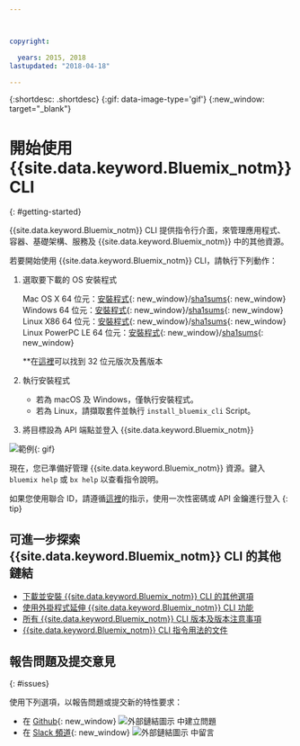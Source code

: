```yaml
---



copyright:

  years: 2015, 2018
lastupdated: "2018-04-18"

---
```



{:shortdesc: .shortdesc}
{:gif: data-image-type='gif'}
{:new_window: target="_blank"}



# 開始使用 {{site.data.keyword.Bluemix_notm}} CLI
{: #getting-started}

{{site.data.keyword.Bluemix_notm}} CLI 提供指令行介面，來管理應用程式、容器、基礎架構、服務及 {{site.data.keyword.Bluemix_notm}} 中的其他資源。 

若要開始使用 {{site.data.keyword.Bluemix_notm}} CLI，請執行下列動作：

1. 選取要下載的 OS 安裝程式
   
   Mac OS X 64 位元：[安裝程式](https://clis.ng.bluemix.net/download/bluemix-cli/latest/osx){: new_window}/[sha1sums](https://clis.ng.bluemix.net/download/bluemix-cli/latest/osx/checksum){: new_window} <br>
   Windows 64 位元：[安裝程式](https://clis.ng.bluemix.net/download/bluemix-cli/latest/win64){: new_window}/[sha1sums](https://clis.ng.bluemix.net/download/bluemix-cli/latest/win64/checksum){: new_window} <br>
   Linux X86 64 位元：[安裝程式](https://clis.ng.bluemix.net/download/bluemix-cli/latest/linux64){: new_window}/[sha1sums](https://clis.ng.bluemix.net/download/bluemix-cli/latest/linux64/checksum){: new_window} <br>
   Linux PowerPC LE 64 位元：[安裝程式](https://clis.ng.bluemix.net/download/bluemix-cli/latest/ppc64le){: new_window}/[sha1sums](https://clis.ng.bluemix.net/download/bluemix-cli/latest/ppc64le/checksum){: new_window} <br>
  
   **在[這裡](all_versions.html)可以找到 32 位元版次及舊版本

1. 執行安裝程式
   * 若為 macOS 及 Windows，僅執行安裝程式。
   * 若為 Linux，請擷取套件並執行 `install_bluemix_cli` Script。

1. 將目標設為 API 端點並登入 {{site.data.keyword.Bluemix_notm}}

  ![範例](example.gif){: gif}

現在，您已準備好管理 {{site.data.keyword.Bluemix_notm}} 資源。鍵入 `bluemix help` 或 `bx help` 以查看指令說明。 

如果您使用聯合 ID，請遵循[這裡](https://console.bluemix.net/docs/iam/login_fedid.html#federated_id)的指示，使用一次性密碼或 API 金鑰進行登入  {: tip}

## 可進一步探索 {{site.data.keyword.Bluemix_notm}} CLI 的其他鏈結

* [下載並安裝 {{site.data.keyword.Bluemix_notm}} CLI 的其他選項](download_cli.html)
* [使用外掛程式延伸 {{site.data.keyword.Bluemix_notm}} CLI 功能](extend_cli.html)
* [所有 {{site.data.keyword.Bluemix_notm}} CLI 版本及版本注意事項](all_versions.html)
* [{{site.data.keyword.Bluemix_notm}} CLI 指令用法的文件](bx_cli.html)


## 報告問題及提交意見
{: #issues}

使用下列選項，以報告問題或提交新的特性要求：
 * 在 [Github](https://github.com/IBM-Bluemix/bluemix-cli-release/issues){: new_window} ![外部鏈結圖示](../../../icons/launch-glyph.svg) 中建立問題
 * 在 [Slack 頻道](https://dwopen.slack.com/messages/bluemix-cli/){: new_window} ![外部鏈結圖示](../../../icons/launch-glyph.svg) 中留言


